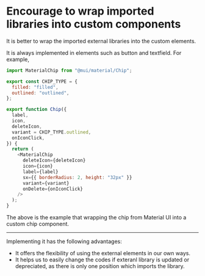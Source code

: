 # Encourage to wrap imported libraries into custom components

It is better to wrap the imported external libraries into the custom elements.

It is always implemented in elements such as button and textfield. For example,

```js
import MaterialChip from "@mui/material/Chip";

export const CHIP_TYPE = {
  filled: "filled",
  outlined: "outlined",
};

export function Chip({
  label,
  icon,
  deleteIcon,
  variant = CHIP_TYPE.outlined,
  onIconClick,
}) {
  return (
    <MaterialChip
      deleteIcon={deleteIcon}
      icon={icon}
      label={label}
      sx={{ borderRadius: 2, height: "32px" }}
      variant={variant}
      onDelete={onIconClick}
    />
  );
}
```

The above is the example that wrapping the chip from Material UI into a custom chip component.

---

Implementing it has the following advantages:

- It offers the flexibility of using the external elements in our own ways.
- It helps us to easily change the codes if exteranl library is updated or depreciated, as there is only one position which imports the library.
